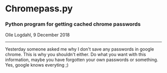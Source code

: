 # Chromepass.py
### Python program for getting cached chrome passwords
Olle Logdahl, 9 December 2018

---

Yesterday someone asked me why I don't save any passwords in google chrome. This is why you shouldn't either.
Do what you want with this information, maybe you have forgotten your own passwords or something. Yes, google knows everyting ;)
